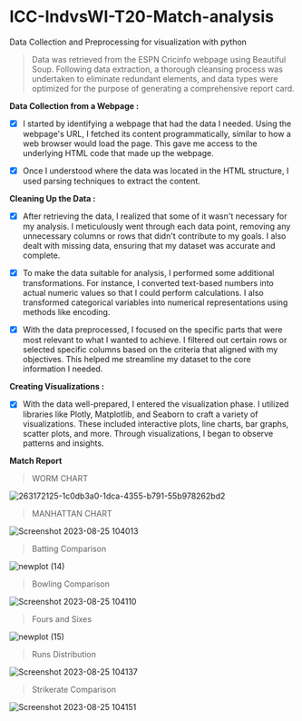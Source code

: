 # ICC-IndvsWI-T20-Match-analysis
Data Collection and Preprocessing for visualization with python


> Data was retrieved from the ESPN Cricinfo webpage using Beautiful Soup. Following data extraction, a thorough cleansing process was undertaken to eliminate redundant elements, and data types were optimized for the purpose of generating a comprehensive report card.


__Data Collection from a Webpage :__

- [x] I started by identifying a webpage that had the data I needed. Using the webpage's URL, I fetched its content programmatically, similar to how a web browser would load the page. This gave me access to the underlying HTML code that made up the webpage.

- [x] Once I understood where the data was located in the HTML structure, I used parsing techniques to extract the content.

__Cleaning Up the Data :__

- [x] After retrieving the data, I realized that some of it wasn't necessary for my analysis. I meticulously went through each data point, removing any unnecessary columns or rows that didn't contribute to my goals. I also dealt with missing data, ensuring that my dataset was accurate and complete.

- [x] To make the data suitable for analysis, I performed some additional transformations. For instance, I converted text-based numbers into actual numeric values so that I could perform calculations. I also transformed categorical variables into numerical representations using methods like encoding.

- [x] With the data preprocessed, I focused on the specific parts that were most relevant to what I wanted to achieve. I filtered out certain rows or selected specific columns based on the criteria that aligned with my objectives. This helped me streamline my dataset to the core information I needed.

__Creating Visualizations :__
- [x] With the data well-prepared, I entered the visualization phase. I utilized libraries like Plotly, Matplotlib, and Seaborn to craft a variety of visualizations. These included interactive plots, line charts, bar graphs, scatter plots, and more. Through visualizations, I began to observe patterns and insights.

__Match Report__

> WORM CHART

![263172125-1c0db3a0-1dca-4355-b791-55b978262bd2](https://github.com/Vengatesan-K/ICC-IndvsWI-T20-Match-analysis/assets/128688827/8283589c-7aa6-45b5-825c-e5d0e476a542)


> MANHATTAN CHART

![Screenshot 2023-08-25 104013](https://github.com/Vengatesan-K/PDF-Password/assets/128688827/97f8813c-dde3-4b0d-9d91-0a711bbcea93)

> Batting Comparison

![newplot (14)](https://github.com/Vengatesan-K/PDF-Password/assets/128688827/fa19ce8c-bcc0-4b8c-bcd0-b18c296e7aeb)

> Bowling Comparison

![Screenshot 2023-08-25 104110](https://github.com/Vengatesan-K/PDF-Password/assets/128688827/938f7da5-717c-46f8-92c4-0d193bed1aab)

> Fours and Sixes

![newplot (15)](https://github.com/Vengatesan-K/PDF-Password/assets/128688827/322b015d-dec3-4d90-b5de-e3191bf0a449)

> Runs Distribution

![Screenshot 2023-08-25 104137](https://github.com/Vengatesan-K/PDF-Password/assets/128688827/c0e782d8-6171-4fb7-b568-deec1b90a458)

> Strikerate Comparison

![Screenshot 2023-08-25 104151](https://github.com/Vengatesan-K/PDF-Password/assets/128688827/88893610-c6e0-45ba-a8bf-95c69d61c4cf)
